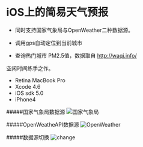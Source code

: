 iOS上的简易天气预报
============
- 同时支持国家气象局与OpenWeather二种数据源。

- 调用gps自动定位到当前城市

- 查询热门城市 PM2.5值，数据取自 http://waqi.info/

空闲时间练手之作。

- Retina MacBook Pro
- Xcode 4.6
- iOS sdk 5.0
- iPhone4

#####国家气象局数据源
![国家气象局](http://bcs.duapp.com/picstore/dfVtnXOTyo.jpg)

#####OpenWeatheAPI数据源
![OpenWeather](http://bcs.duapp.com/picstore/B1aT6mM2vj.jpg)

#####数据源切换
![change](http://bcs.duapp.com/picstore/NhUOchjK7H.jpg)

